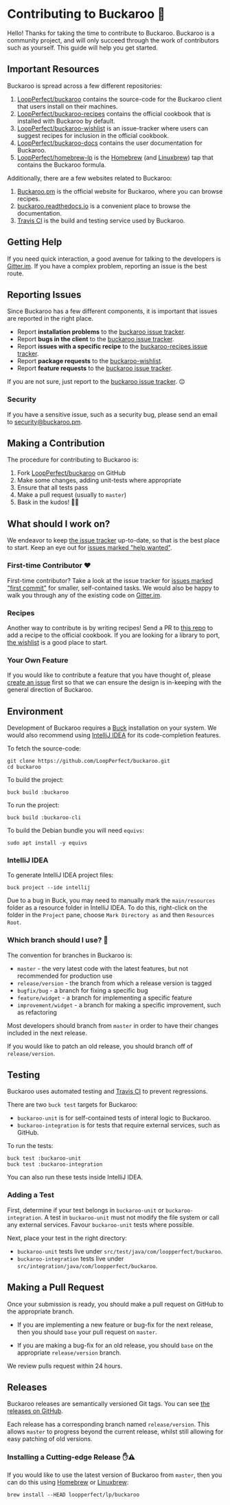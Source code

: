 # Contributing to Buckaroo 🎉

Hello! Thanks for taking the time to contribute to Buckaroo. Buckaroo is a community project, and will only succeed through the work of contributors such as yourself. This guide will help you get started.


## Important Resources

Buckaroo is spread across a few different repositories:

 1. [LoopPerfect/buckaroo](https://github.com/LoopPerfect/buckaroo) contains the source-code for the Buckaroo client that users install on their machines.
 2. [LoopPerfect/buckaroo-recipes](https://github.com/LoopPerfect/buckaroo-recipes/) contains the official cookbook that is installed with Buckaroo by default.
 3. [LoopPerfect/buckaroo-wishlist](https://github.com/LoopPerfect/buckaroo-wishlist) is an issue-tracker where users can suggest recipes for inclusion in the official cookbook.
 4. [LoopPerfect/buckaroo-docs](https://github.com/LoopPerfect/buckaroo-docs/) contains the user documentation for Buckaroo.
 5. [LoopPerfect/homebrew-lp](https://github.com/LoopPerfect/homebrew-lp) is the [Homebrew](https://brew.sh/) (and [Linuxbrew](http://linuxbrew.sh/)) tap that contains the Buckaroo formula.

Additionally, there are a few websites related to Buckaroo:

 1. [Buckaroo.pm](https://buckaroo.pm/) is the official website for Buckaroo, where you can browse recipes.
 2. [buckaroo.readthedocs.io](https://buckaroo.readthedocs.io/) is a convenient place to browse the documentation.
 3. [Travis CI](https://travis-ci.org/LoopPerfect/buckaroo) is the build and testing service used by Buckaroo.


## Getting Help

If you need quick interaction, a good avenue for talking to the developers is [Gitter.im](https://gitter.im/LoopPerfect/buckaroo). If you have a complex problem, reporting an issue is the best route.


## Reporting Issues

Since Buckaroo has a few different components, it is important that issues are reported in the right place.

 * Report **installation problems** to the [buckaroo issue tracker](https://github.com/LoopPerfect/buckaroo/issues).
 * Report **bugs in the client** to the [buckaroo issue tracker](https://github.com/LoopPerfect/buckaroo/issues).
 * Report **issues with a specific recipe** to the [buckaroo-recipes issue tracker](https://github.com/LoopPerfect/buckaroo-recipes/issues).
 * Report **package requests** to the [buckaroo-wishlist](https://github.com/LoopPerfect/buckaroo-wishlist/issues).
 * Report **feature requests** to the [buckaroo issue tracker](https://github.com/LoopPerfect/buckaroo/issues).

If you are not sure, just report to the [buckaroo issue tracker](https://github.com/LoopPerfect/buckaroo/issues).  😌

### Security

If you have a sensitive issue, such as a security bug, please send an email to security@buckaroo.pm.


## Making a Contribution

The procedure for contributing to Buckaroo is:

 1. Fork [LoopPerfect/buckaroo](https://github.com/LoopPerfect/buckaroo) on GitHub
 2. Make some changes, adding unit-tests where appropriate
 3. Ensure that all tests pass
 4. Make a pull request (usually to `master`)
 5. Bask in the kudos! 👏👑


## What should I work on?

We endeavor to keep [the issue tracker](https://github.com/LoopPerfect/buckaroo/issues) up-to-date, so that is the best place to start. Keep an eye out for [issues marked "help wanted"](https://github.com/LoopPerfect/buckaroo/labels/help%20wanted).

### First-time Contributor ❤️

First-time contributor? Take a look at the issue tracker for [issues marked "first commit"](https://github.com/LoopPerfect/buckaroo/labels/first%20commit) for smaller, self-contained tasks. We would also be happy to walk you through any of the existing code on [Gitter.im](https://gitter.im/LoopPerfect/buckaroo).

### Recipes

Another way to contribute is by writing recipes! Send a PR to [this repo](https://github.com/LoopPerfect/buckaroo-recipes) to add a recipe to the official cookbook. If you are looking for a library to port, [the wishlist](https://github.com/LoopPerfect/buckaroo-wishlist) is a good place to start.

### Your Own Feature

If you would like to contribute a feature that you have thought of, please [create an issue](https://github.com/LoopPerfect/buckaroo/issues) first so that we can ensure the design is in-keeping with the general direction of Buckaroo.


## Environment

Development of Buckaroo requires a [Buck](https://buckbuild.com) installation on your system. We would also recommend using [IntelliJ IDEA](https://www.jetbrains.com/idea/) for its code-completion features.

To fetch the source-code:

```bash=
git clone https://github.com/LoopPerfect/buckaroo.git
cd buckaroo
```

To build the project:

```bash=
buck build :buckaroo
```

To run the project:

```bash=
buck build :buckaroo-cli
```

To build the Debian bundle you will need `equivs`: 

```bash=
sudo apt install -y equivs
```

### IntelliJ IDEA

To generate IntelliJ IDEA project files:

```bash=
buck project --ide intellij
```

Due to a bug in Buck, you may need to manually mark the `main/resources` folder as a resource folder in IntelliJ IDEA. To do this, right-click on the folder in the `Project` pane, choose `Mark Directory as` and then `Resources Root`.

### Which branch should I use? 🤔

The convention for branches in Buckaroo is:

 * `master` - the very latest code with the latest features, but not recommended for production use
 * `release/version` - the branch from which a release version is tagged
 * `bugfix/bug` - a branch for fixing a specific bug
 * `feature/widget` - a branch for implementing a specific feature
 * `improvement/widget` - a branch for making a specific improvement, such as refactoring

Most developers should branch from `master` in order to have their changes included in the next release.

If you would like to patch an old release, you should branch off of `release/version`.


## Testing

Buckaroo uses automated testing and [Travis CI](https://travis-ci.org/LoopPerfect/buckaroo) to prevent regressions.

There are two `buck test` targets for Buckaroo:

 * `buckaroo-unit` is for self-contained tests of interal logic to Buckaroo.
 * `buckaroo-integration` is for tests that require external services, such as GitHub.

To run the tests:

```bash=
buck test :buckaroo-unit
buck test :buckaroo-integration
```

You can also run these tests inside IntelliJ IDEA.

### Adding a Test

First, determine if your test belongs in `buckaroo-unit` or `buckaroo-integration`. A test in `buckaroo-unit` must not modify the file system or call any external services. Favour `buckaroo-unit` tests where possible.

Next, place your test in the right directory:

 * `buckaroo-unit` tests live under `src/test/java/com/loopperfect/buckaroo`.
 * `buckaroo-integration` tests live under `src/integration/java/com/loopperfect/buckaroo`.


## Making a Pull Request

Once your submission is ready, you should make a pull request on GitHub to the appropriate branch.

 * If you are implementing a new feature or bug-fix for the next release, then you should `base` your pull request on `master`.

 * If you are making a bug-fix for an old release, you should `base` on the appropriate `release/version` branch.

We review pulls request within 24 hours.


## Releases

Buckaroo releases are semantically versioned Git tags. You can see [the releases on GitHub](https://github.com/LoopPerfect/buckaroo/releases).

Each release has a corresponding branch named `release/version`. This allows `master` to progress beyond the current release, whilst still allowing for easy patching of old versions.

### Installing a Cutting-edge Release ✋⚠️

If you would like to use the latest version of Buckaroo from `master`, then you can do this using [Homebrew](https://brew.sh/) or [Linuxbrew](http://linuxbrew.sh/):

```bash=
brew install --HEAD loopperfect/lp/buckaroo
```
